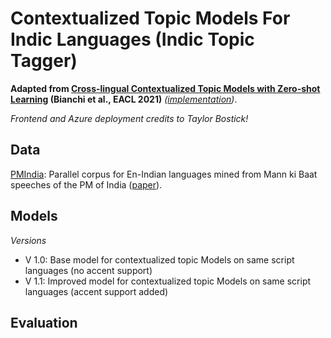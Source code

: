 # Contextualized Topic Models For Indic Languages (Indic Topic Tagger)

**Adapted from [Cross-lingual Contextualized Topic Models with Zero-shot Learning](https://aclanthology.org/2021.eacl-main.143) (Bianchi et al., EACL 2021)** *([implementation](https://github.com/DivyaRustagi10/contextualized-topic-models-ssl/blob/main/notebooks/ZeroshotTM_Parent_Paper_Implementation.ipynb))*.

*Frontend and Azure deployment credits to Taylor Bostick!*

## Data
[PMIndia](https://data.statmt.org/pmindia/): Parallel corpus for En-Indian languages mined from Mann ki Baat speeches of the PM of India ([paper](https://arxiv.org/abs/2001.09907)).

## Models
*Versions*
* V 1.0: Base model for contextualized topic Models on same script languages (no accent support)
* V 1.1: Improved model for contextualized topic Models on same script languages (accent support added)

## Evaluation
